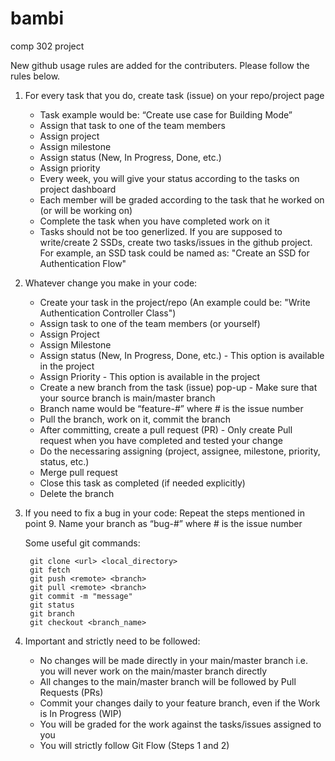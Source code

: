 # bambi
comp 302 project 

New github usage rules are added for the contributers. Please follow the rules below. 

1. For every task that you do, create task (issue) on your repo/project page
    * Task example would be: “Create use case for Building Mode”
    * Assign that task to one of the team members
    * Assign project
    * Assign milestone
    * Assign status (New, In Progress, Done, etc.)
    * Assign priority
    * Every week, you will give your status according to the tasks on project dashboard
    * Each member will be graded according to the task that he worked on (or will be working on)
    * Complete the task when you have completed work on it
    * Tasks should not be too generlized. If you are supposed to write/create 2 SSDs, create two tasks/issues in the github project. For example, an SSD task could be named as: "Create an SSD for Authentication Flow"

2. Whatever change you make in your code:
    * Create your task in the project/repo (An example could be: "Write Authentication Controller Class")
    * Assign task to one of the team members (or yourself)
    * Assign Project
    * Assign Milestone
    * Assign status (New, In Progress, Done, etc.) - This option is available in the project
    * Assign Priority - This option is available in the project
    * Create a new branch from the task (issue) pop-up - Make sure that your source branch is main/master branch
    * Branch name would be “feature-#” where # is the issue number
    * Pull the branch, work on it, commit the branch
    * After committing, create a pull request (PR) - Only create Pull request when you have completed and tested your change
    * Do the necessaring assigning (project, assignee, milestone, priority, status, etc.)
    * Merge pull request
    * Close this task as completed (if needed explicitly)
    * Delete the branch
3. If you need to fix a bug in your code:
    Repeat the steps mentioned in point 9.
    Name your branch as “bug-#” where # is the issue number

    Some useful git commands:

        git clone <url> <local_directory>
        git fetch
        git push <remote> <branch>
        git pull <remote> <branch>
        git commit -m "message"
        git status
        git branch
        git checkout <branch_name>

4. Important and strictly need to be followed:
    * No changes will be made directly in your main/master branch i.e. you will never work on the main/master branch directly
    * All changes to the main/master branch will be followed by Pull Requests (PRs)
    * Commit your changes daily to your feature branch, even if the Work is In Progress (WIP)
    *  You will be graded for the work against the tasks/issues assigned to you
    * You will strictly follow Git Flow (Steps 1 and 2)